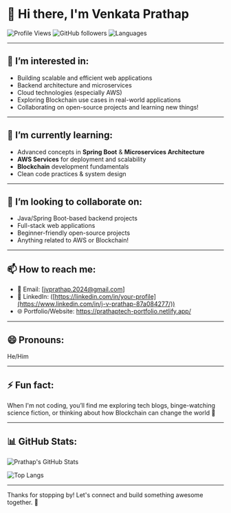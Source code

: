 # 👋 Hi there, I'm Venkata Prathap

![Profile Views](https://komarev.com/ghpvc/?username=prathap-369&style=flat-square)
![GitHub followers](https://img.shields.io/github/followers/prathap-369?style=social)
![Languages](https://img.shields.io/badge/Java-FullStack-blue)


---

## 👀 I’m interested in:
- Building scalable and efficient web applications  
- Backend architecture and microservices  
- Cloud technologies (especially AWS)  
- Exploring Blockchain use cases in real-world applications  
- Collaborating on open-source projects and learning new things!

---

## 🌱 I’m currently learning:
- Advanced concepts in **Spring Boot** & **Microservices Architecture**  
- **AWS Services** for deployment and scalability  
- **Blockchain** development fundamentals  
- Clean code practices & system design

---

## 💞️ I’m looking to collaborate on:
- Java/Spring Boot-based backend projects  
- Full-stack web applications  
- Beginner-friendly open-source projects  
- Anything related to AWS or Blockchain!

---

## 📫 How to reach me:
- 📧 Email: [jvprathap.2024@gmail.com]   
- 💼 LinkedIn: ([https://linkedin.com/in/your-profile](https://www.linkedin.com/in/j-v-prathap-87a084277/)) 
- 🌐 Portfolio/Website: https://prathaptech-portfolio.netlify.app/

---

## 😄 Pronouns:
He/Him

---

## ⚡ Fun fact:
When I'm not coding, you’ll find me exploring tech blogs, binge-watching science fiction, or thinking about how Blockchain can change the world 🚀

---

## 📊 GitHub Stats:

![Prathap's GitHub Stats](https://github-readme-stats.vercel.app/api?username=prathap-369&show_icons=true&theme=radical)

![Top Langs](https://github-readme-stats.vercel.app/api/top-langs/?username=prathap-369&layout=compact&theme=radical)

---

Thanks for stopping by! Let's connect and build something awesome together. 🙌

<!---
prathap-369/prathap-369 is a ✨ special ✨ repository because its `README.md` (this file) appears on your GitHub profile.
You can click the Preview link to take a look at your changes.
--->
